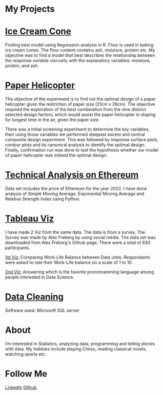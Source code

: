 # My Projects
# [Ice Cream Cone](https://github.com/fahimhoq96/IceCreamCone)
Finding best model using Regression analysis in R. Flour is used in baking ice cream cones. The flour content contains ash, moisture, protein etc. My objective was to find a model that best describes the relationship between the response variable viscosity with the explanatory variables: moisture, protein, and ash.


# [Paper Helicopter](https://github.com/fahimhoq96/The-Paper-Helicopter-Project)
The objective of the experiment is to find out the optimal design of a paper helicopter given the restriction of paper size (21cm x 28cm). The objective required the exploration of the best combination from the nine distinct selected design factors, which would assist the paper helicopter in staying for longest time in the air, given the paper size. 

There was a initial screening experiment to determine the key variables, then using those variables we performed steepest ascent and central composite design experiment. This was followed by response surface plots, contour plots and its canonical analysis to identify the optimal design. Finally, confirmation run was done to test the hypothesis whether our model of paper helicopter was indeed the optimal design.

# [Technical Analysis on Ethereum](https://github.com/fahimhoq96/Technical-Analysis-on-Ethereum)
Data set includes the price of Ethereum for the year 2022. I have done analysis of Simple Moving Average, Exponential Moving Average and Relative Strength Index using Python.

# [Tableau Viz](https://public.tableau.com/app/profile/fahim.hoq)
I have made 2 Viz from the same data. The data is from a survey. The Survey was made by Alex Freberg by using social media. The data set was downloaded from Alex Freberg's Github page. There were a total of 630 participants.

[1st Viz:](https://public.tableau.com/views/SurveyofDataJobs/Dashboard1?:language=en-US&:display_count=n&:origin=viz_share_link) Comparing Work-Life Balance between Data Jobs. Respondants were asked to rate their Work-Life balance on a scale of 1 to 10.

[2nd Viz:](https://public.tableau.com/views/PopularityofprogrammingLanguages/PopularityofVariousProgrammingLanguages?:language=en-US&:display_count=n&:origin=viz_share_link) Answering which is the favorite prommramming language among people interested in Data Science.

# [Data Cleaning](https://github.com/fahimhoq96/DataCleaning)
Software used: Microsoft SQL server

# About
I’m interested in Statistics, analyzing data, programming and telling stories with data. 
My hobbies include playing Chess, reading classical novels, watching sports etc.

# Follow Me
[LinkedIn](https://www.linkedin.com/in/fahim-hoq) [Github](https://github.com/fahimhoq96)

